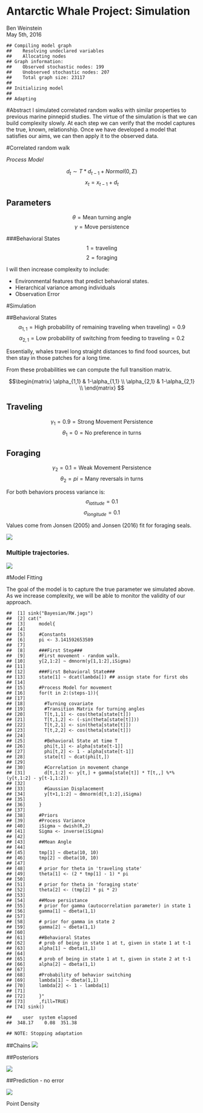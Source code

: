 # Antarctic Whale Project: Simulation
Ben Weinstein  
May 5th, 2016  




```
## Compiling model graph
##    Resolving undeclared variables
##    Allocating nodes
## Graph information:
##    Observed stochastic nodes: 199
##    Unobserved stochastic nodes: 207
##    Total graph size: 23117
## 
## Initializing model
## 
## Adapting
```

#Abstract
I simulated correlated random walks with similar properties to previous marine pinnepid studies. The virtue of the simulation is that we can build complexity slowly. At each step we can verify that the model captures the true, known, relationship. Once we have developed a model that satisfies our aims, we can then apply it to the observed data.

#Correlated random walk

*Process Model*

$$ d_{t} \sim T*d_{t-1} + Normal(0,\Sigma)$$
$$ x_t = x_{t-1} + d_{t} $$

## Parameters

$$\theta = \text{Mean turning angle}$$
$$\gamma = \text{Move persistence} $$


###Behavioral States
$$ 1 = \text{traveling}$$
$$ 2 = \text{foraging}$$

I will then increase complexity to include:

* Environmental features that predict behavioral states.
* Hierarchical variance among individuals
* Observation Error



#Simulation

##Behavioral States
$$ \alpha_{1,1} = \text{High probability of remaining traveling when traveling)} = 0.9$$
$$\alpha_{2,1} = \text{Low probability of switching from feeding to traveling} = 0.2$$

Essentially, whales travel long straight distances to find food sources, but then stay in those patches for a long time. 

From these probabilities we can compute the full transition matrix.

$$\begin{matrix}
  \alpha_{1,1} & 1-\alpha_{1,1} \\
  \alpha_{2,1} & 1-\alpha_{2,1} \\
\end{matrix}
$$

## Traveling
$$\gamma_1 = 0.9 = \text{Strong Movement Persistence}$$
$$\theta_1 = 0 = \text{No preference in turns}$$

## Foraging
$$\gamma_2 = 0.1 = \text{Weak Movement Persistence}$$
$$\theta_2 = pi = \text{Many reversals in turns}$$

For both behaviors process variance is:
$$ \sigma_{latitude} = 0.1$$
$$ \sigma_{longitude} = 0.1$$

Values come from Jonsen (2005) and Jonsen (2016) fit for foraging seals.

![](HMM_files/figure-html/unnamed-chunk-4-1.png)<!-- -->

### Multiple trajectories.
![](HMM_files/figure-html/unnamed-chunk-5-1.png)<!-- -->

#Model Fitting

The goal of the model is to capture the true parameter we simulated above. As we increase complexity, we will be able to monitor the validity of our approach.


```
##  [1] sink("Bayesian/RW.jags")                                                      
##  [2] cat("                                                                         
##  [3]     model{                                                                    
##  [4]                                                                               
##  [5]     #Constants                                                                
##  [6]     pi <- 3.141592653589                                                      
##  [7]                                                                               
##  [8]     ###First Step###                                                          
##  [9]     #First movement - random walk.                                            
## [10]     y[2,1:2] ~ dmnorm(y[1,1:2],iSigma)                                        
## [11]                                                                               
## [12]     ###First Behavioral State###                                              
## [13]     state[1] ~ dcat(lambda[]) ## assign state for first obs                   
## [14]                                                                               
## [15]     #Process Model for movement                                               
## [16]     for(t in 2:(steps-1)){                                                    
## [17]                                                                               
## [18]       #Turning covariate                                                      
## [19]       #Transition Matrix for turning angles                                   
## [20]       T[t,1,1] <- cos(theta[state[t]])                                        
## [21]       T[t,1,2] <- (-sin(theta[state[t]]))                                     
## [22]       T[t,2,1] <- sin(theta[state[t]])                                        
## [23]       T[t,2,2] <- cos(theta[state[t]])                                        
## [24]                                                                               
## [25]       #Behavioral State at time T                                             
## [26]       phi[t,1] <- alpha[state[t-1]]                                           
## [27]       phi[t,2] <- 1 - alpha[state[t-1]]                                       
## [28]       state[t] ~ dcat(phi[t,])                                                
## [29]                                                                               
## [30]       #Correlation in movement change                                         
## [31]       d[t,1:2] <- y[t,] + gamma[state[t]] * T[t,,] %*% (y[t,1:2] - y[t-1,1:2])
## [32]                                                                               
## [33]       #Gaussian Displacement                                                  
## [34]       y[t+1,1:2] ~ dmnorm(d[t,1:2],iSigma)                                    
## [35]                                                                               
## [36]     }                                                                         
## [37]                                                                               
## [38]     #Priors                                                                   
## [39]     #Process Variance                                                         
## [40]     iSigma ~ dwish(R,2)                                                       
## [41]     Sigma <- inverse(iSigma)                                                  
## [42]                                                                               
## [43]     ##Mean Angle                                                              
## [44]                                                                               
## [45]     tmp[1] ~ dbeta(10, 10)                                                    
## [46]     tmp[2] ~ dbeta(10, 10)                                                    
## [47]                                                                               
## [48]     # prior for theta in 'traveling state'                                    
## [49]     theta[1] <- (2 * tmp[1] - 1) * pi                                         
## [50]                                                                               
## [51]     # prior for theta in 'foraging state'                                     
## [52]     theta[2] <- (tmp[2] * pi * 2)                                             
## [53]                                                                               
## [54]     ##Move persistance                                                        
## [55]     # prior for gamma (autocorrelation parameter) in state 1                  
## [56]     gamma[1] ~ dbeta(1,1)                                                     
## [57]                                                                               
## [58]     # prior for gamma in state 2                                              
## [59]     gamma[2] ~ dbeta(1,1)                                                     
## [60]                                                                               
## [61]     ##Behavioral States                                                       
## [62]     # prob of being in state 1 at t, given in state 1 at t-1                  
## [63]     alpha[1] ~ dbeta(1,1)                                                     
## [64]                                                                               
## [65]     # prob of being in state 1 at t, given in state 2 at t-1                  
## [66]     alpha[2] ~ dbeta(1,1)                                                     
## [67]                                                                               
## [68]     #Probability of behavior switching                                        
## [69]     lambda[1] ~ dbeta(1,1)                                                    
## [70]     lambda[2] <- 1 - lambda[1]                                                
## [71]                                                                               
## [72]     }"                                                                        
## [73]     ,fill=TRUE)                                                               
## [74] sink()
```

```
##    user  system elapsed 
##  348.17    0.08  351.38
```

```
## NOTE: Stopping adaptation
```

##Chains
![](HMM_files/figure-html/unnamed-chunk-7-1.png)<!-- -->

##Posteriors

![](HMM_files/figure-html/unnamed-chunk-8-1.png)<!-- -->

##Prediction - no error

![](HMM_files/figure-html/unnamed-chunk-9-1.png)<!-- -->

Point Density




